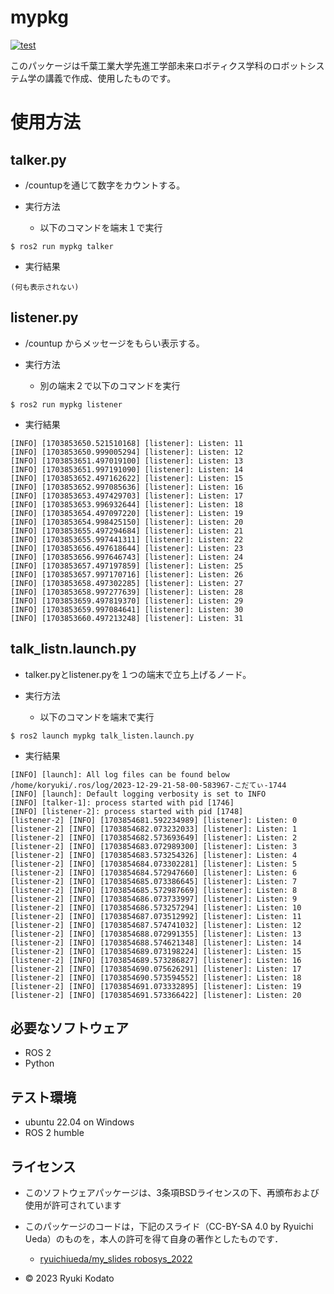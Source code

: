 # mypkg
[![test](https://github.com/Kodato51/mypkg/actions/workflows/test.yml/badge.svg)](https://github.com/Kodato51/mypkg/actions/workflows/test.yml)

このパッケージは千葉工業大学先進工学部未来ロボティクス学科のロボットシステム学の講義で作成、使用したものです。

# 使用方法
## talker.py
* /countupを通じて数字をカウントする。

* 実行方法
  - 以下のコマンドを端末１で実行
```
$ ros2 run mypkg talker
```
* 実行結果
```
(何も表示されない)
```
## listener.py
* /countup からメッセージをもらい表示する。

* 実行方法
  - 別の端末２で以下のコマンドを実行
```
$ ros2 run mypkg listener
```
* 実行結果
```
[INFO] [1703853650.521510168] [listener]: Listen: 11
[INFO] [1703853650.999005294] [listener]: Listen: 12
[INFO] [1703853651.497019100] [listener]: Listen: 13
[INFO] [1703853651.997191090] [listener]: Listen: 14
[INFO] [1703853652.497162622] [listener]: Listen: 15
[INFO] [1703853652.997085636] [listener]: Listen: 16
[INFO] [1703853653.497429703] [listener]: Listen: 17
[INFO] [1703853653.996932644] [listener]: Listen: 18
[INFO] [1703853654.497097220] [listener]: Listen: 19
[INFO] [1703853654.998425150] [listener]: Listen: 20
[INFO] [1703853655.497294684] [listener]: Listen: 21
[INFO] [1703853655.997441311] [listener]: Listen: 22
[INFO] [1703853656.497618644] [listener]: Listen: 23
[INFO] [1703853656.997646743] [listener]: Listen: 24
[INFO] [1703853657.497197859] [listener]: Listen: 25
[INFO] [1703853657.997170716] [listener]: Listen: 26
[INFO] [1703853658.497302285] [listener]: Listen: 27
[INFO] [1703853658.997277639] [listener]: Listen: 28
[INFO] [1703853659.497819370] [listener]: Listen: 29
[INFO] [1703853659.997084641] [listener]: Listen: 30
[INFO] [1703853660.497213248] [listener]: Listen: 31
```

## talk_listn.launch.py
* talker.pyとlistener.pyを１つの端末で立ち上げるノード。

* 実行方法
  - 以下のコマンドを端末で実行
```
$ ros2 launch mypkg talk_listen.launch.py
```
* 実行結果
```
[INFO] [launch]: All log files can be found below /home/koryuki/.ros/log/2023-12-29-21-58-00-583967-こだてぃ-1744
[INFO] [launch]: Default logging verbosity is set to INFO
[INFO] [talker-1]: process started with pid [1746]
[INFO] [listener-2]: process started with pid [1748]
[listener-2] [INFO] [1703854681.592234989] [listener]: Listen: 0
[listener-2] [INFO] [1703854682.073232033] [listener]: Listen: 1
[listener-2] [INFO] [1703854682.573693649] [listener]: Listen: 2
[listener-2] [INFO] [1703854683.072989300] [listener]: Listen: 3
[listener-2] [INFO] [1703854683.573254326] [listener]: Listen: 4
[listener-2] [INFO] [1703854684.073302281] [listener]: Listen: 5
[listener-2] [INFO] [1703854684.572947660] [listener]: Listen: 6
[listener-2] [INFO] [1703854685.073386645] [listener]: Listen: 7
[listener-2] [INFO] [1703854685.572987669] [listener]: Listen: 8
[listener-2] [INFO] [1703854686.073733997] [listener]: Listen: 9
[listener-2] [INFO] [1703854686.573257294] [listener]: Listen: 10
[listener-2] [INFO] [1703854687.073512992] [listener]: Listen: 11
[listener-2] [INFO] [1703854687.574741032] [listener]: Listen: 12
[listener-2] [INFO] [1703854688.072991355] [listener]: Listen: 13
[listener-2] [INFO] [1703854688.574621348] [listener]: Listen: 14
[listener-2] [INFO] [1703854689.073198224] [listener]: Listen: 15
[listener-2] [INFO] [1703854689.573286827] [listener]: Listen: 16
[listener-2] [INFO] [1703854690.075626291] [listener]: Listen: 17
[listener-2] [INFO] [1703854690.573594552] [listener]: Listen: 18
[listener-2] [INFO] [1703854691.073332895] [listener]: Listen: 19
[listener-2] [INFO] [1703854691.573366422] [listener]: Listen: 20
```

## 必要なソフトウェア
* ROS 2
* Python

## テスト環境
* ubuntu 22.04 on Windows
* ROS 2 humble

## ライセンス
*  このソフトウェアパッケージは、3条項BSDライセンスの下、再頒布および使用が許可されています

* このパッケージのコードは，下記のスライド（CC-BY-SA 4.0 by Ryuichi Ueda）のものを，本人の許可を得て自身の著作としたものです．
    * [ryuichiueda/my_slides robosys_2022](https://github.com/ryuichiueda/my_slides/tree/master/robosys_2022/)

* © 2023 Ryuki Kodato
